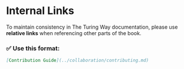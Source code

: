 # Internal Links

To maintain consistency in The Turing Way documentation, please use **relative links** when referencing other parts of the book.

### ✅ Use this format:
```markdown
[Contribution Guide](../collaboration/contributing.md)